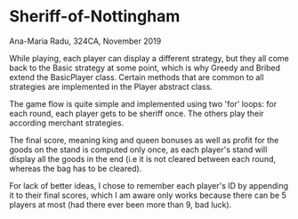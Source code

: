 # Sheriff-of-Nottingham
Ana-Maria Radu, 324CA, November 2019

While playing, each player can display a different strategy, but they all come back to the
Basic strategy at some point, which is why Greedy and Bribed extend the BasicPlayer class. Certain
methods that are common to all strategies are implemented in the Player abstract class.

The game flow is quite simple and implemented using two 'for' loops: for each round, each
player gets to be sheriff once. The others play their according merchant strategies.

The final score, meaning king and queen bonuses as well as profit for the goods on the
stand is computed only once, as each player's stand will display all the goods in the end (i.e it
is not cleared between each round, whereas the bag has to be cleared).

For lack of better ideas, I chose to remember each player's ID by appending it to their
final scores, which I am aware only works because there can be 5 players at most (had there ever
been more than 9, bad luck).

